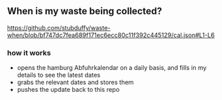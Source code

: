 ## When is my waste being collected?
  https://github.com/stubduffy/waste-when/blob/bf747dc7fea689f171ec6ecc80c11f392c445129/cal.json#L1-L6
  
  ### how it works
  - opens the hamburg Abfuhrkalendar on a daily basis, and fills in my details to see the latest dates
  - grabs the relevant dates and stores them
  - pushes the update back to this repo
  
